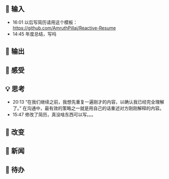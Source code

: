 ## 👋 输入
- 16:01 以后写简历请用这个模板： https://github.com/AmruthPillai/Reactive-Resume 
- 14:45 年度总结，写吗 

## 🙏 输出

## 💖 感受

## 💡 思考
- 20:13 “在我们继续之前，我想先重复一遍刚才的内容，以确认我已经完全理解了。”  在沟通中，最有效的策略之一就是用自己的话重述对方刚刚解释的内容。 
- 15:47 修改了简历，真没啥东西可以写。。。 

## 🌲 改变

## 📰 新闻

## 🎈 待办
